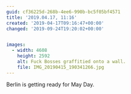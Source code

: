 ```yaml
---
guid: cf36225d-268b-4ee6-990b-bc5f05bf4571
title: '2019.04.17, 11:16'
created: '2019-04-17T09:16:47+00:00'
changed: '2019-09-24T19:20:02+00:00'


images:
  - width: 4608
    height: 2592
    alt: Fuck Bosses graffitied onto a wall.
    file: IMG_20190415_190341266.jpg
---
```


Berlin is getting ready for May Day. 
